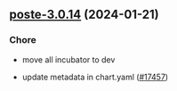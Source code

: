 

## [poste-3.0.14](https://github.com/truecharts/charts/compare/poste-3.0.13...poste-3.0.14) (2024-01-21)

### Chore



- move all incubator to dev

- update metadata in chart.yaml ([#17457](https://github.com/truecharts/charts/issues/17457))